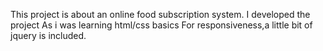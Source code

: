 
This project is about an online food subscription system.
I developed the project As i was learning html/css basics
For responsiveness,a little bit of jquery is included.
